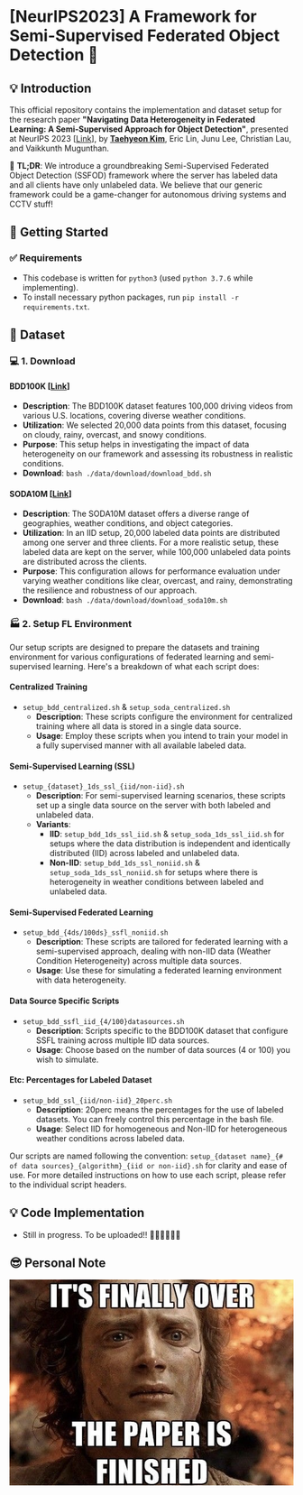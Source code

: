 # **[NeurIPS2023] A Framework for Semi-Supervised Federated Object Detection** 🚌 

## 💡 **Introduction**
This official repository contains the implementation and dataset setup for the research paper **"Navigating Data Heterogeneity in Federated Learning: A Semi-Supervised Approach for Object Detection"**, presented at NeurIPS 2023 [[Link](https://openreview.net/forum?id=2D7ou48q0E)], by **[Taehyeon Kim](https://taehyeon.oopy.io/)**, Eric Lin, Junu Lee, Christian Lau, and Vaikkunth Mugunthan. 

🎤 **TL;DR**: We introduce a groundbreaking Semi-Supervised Federated Object Detection (SSFOD) framework where the server has labeled data and all clients have only unlabeled data. We believe that our generic framework could be a game-changer for autonomous driving systems and CCTV stuff!


## 🤔 **Getting Started**
### ✅ **Requirements**
- This codebase is written for `python3` (used `python 3.7.6` while implementing).
- To install necessary python packages, run `pip install -r requirements.txt`.

## 🚗 **Dataset**

### 💻 **1. Download** 
#### **BDD100K** [[Link](https://paperswithcode.com/dataset/bdd100k)]
- **Description**: The BDD100K dataset features 100,000 driving videos from various U.S. locations, covering diverse weather conditions.
- **Utilization**: We selected 20,000 data points from this dataset, focusing on cloudy, rainy, overcast, and snowy conditions. 
- **Purpose**: This setup helps in investigating the impact of data heterogeneity on our framework and assessing its robustness in realistic conditions.
- **Download**: `bash ./data/download/download_bdd.sh`

#### **SODA10M** [[Link](https://soda-2d.github.io/)]
- **Description**: The SODA10M dataset offers a diverse range of geographies, weather conditions, and object categories.
- **Utilization**: In an IID setup, 20,000 labeled data points are distributed among one server and three clients. For a more realistic setup, these labeled data are kept on the server, while 100,000 unlabeled data points are distributed across the clients.
- **Purpose**: This configuration allows for performance evaluation under varying weather conditions like clear, overcast, and rainy, demonstrating the resilience and robustness of our approach.
- **Download**: `bash ./data/download/download_soda10m.sh`

### 🏭 **2. Setup FL Environment** 

Our setup scripts are designed to prepare the datasets and training environment for various configurations of federated learning and semi-supervised learning. Here's a breakdown of what each script does:

#### **Centralized Training**
- `setup_bdd_centralized.sh` & `setup_soda_centralized.sh`
  - **Description**: These scripts configure the environment for centralized training where all data is stored in a single data source.
  - **Usage**: Employ these scripts when you intend to train your model in a fully supervised manner with all available labeled data.

#### **Semi-Supervised Learning (SSL)**
- `setup_{dataset}_1ds_ssl_{iid/non-iid}.sh`
  - **Description**: For semi-supervised learning scenarios, these scripts set up a single data source on the server with both labeled and unlabeled data.
  - **Variants**:
    - **IID**: `setup_bdd_1ds_ssl_iid.sh` & `setup_soda_1ds_ssl_iid.sh` for setups where the data distribution is independent and identically distributed (IID) across labeled and unlabeled data.
    - **Non-IID**: `setup_bdd_1ds_ssl_noniid.sh` & `setup_soda_1ds_ssl_noniid.sh` for setups where there is heterogeneity in weather conditions between labeled and unlabeled data.

#### **Semi-Supervised Federated Learning**
- `setup_bdd_{4ds/100ds}_ssfl_noniid.sh`
  - **Description**: These scripts are tailored for federated learning with a semi-supervised approach, dealing with non-IID data (Weather Condition Heterogeneity) across multiple data sources.
  - **Usage**: Use these for simulating a federated learning environment with data heterogeneity.

#### **Data Source Specific Scripts**
- `setup_bdd_ssfl_iid_{4/100}datasources.sh`
  - **Description**: Scripts specific to the BDD100K dataset that configure SSFL training across multiple IID data sources.
  - **Usage**: Choose based on the number of data sources (4 or 100) you wish to simulate.

#### **Etc: Percentages for Labeled Dataset**
- `setup_bdd_ssl_{iid/non-iid}_20perc.sh`
  - **Description**: 20perc means the percentages for the use of labeled datasets. You can freely control this percentage in the bash file.
  - **Usage**: Select IID for homogeneous and Non-IID for heterogeneous weather conditions across labeled data.

Our scripts are named following the convention: `setup_{dataset name}_{# of data sources}_{algorithm}_{iid or non-iid}.sh` for clarity and ease of use. For more detailed instructions on how to use each script, please refer to the individual script headers.


## 💡 **Code Implementation**
- Still in progress. To be uploaded!! 🏃🏻🏃🏻🏃🏻

## 😎 **Personal Note**

![Image](./img.png)

